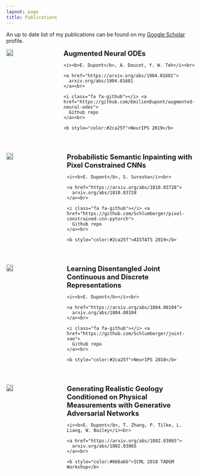```yaml
---
layout: page
title: Publications
---
```


An up to date list of my publications can be found on my [Google Scholar](https://scholar.google.com/citations?user=IY5WyIEAAAAJ&hl=en) profile.

<div style="display:flex;">

  <div style="flex:1; padding-right:5%">
    <img src="{{ site.url }}/imgs/paper-icons/anode.png" style="align:left; border: 1px solid #d3d3d3; border-style: outset;">
  </div>

  <div style="flex:2.5;">
    <b style="font-size: 130%;">Augmented Neural ODEs</b><br>

    <i><b>E. Dupont</b>, A. Doucet, Y. W. Teh</i><br>

    <a href="https://arxiv.org/abs/1904.01681">
      arxiv.org/abs/1904.01681
    </a><br>

    <i class="fa fa-github"></i> <a href="https://github.com/EmilienDupont/augmented-neural-odes">
      Github repo
    </a><br>

    <b style="color:#2ca25f">NeurIPS 2019</b>
  </div>
</div>

&nbsp;


<div style="display:flex;">

  <div style="flex:1; padding-right:5%">
    <img src="{{ site.url }}/imgs/paper-icons/inpainting.png" style="align:left; border: 1px solid #d3d3d3; border-style: outset;">
  </div>

  <div style="flex:2.5;">
    <b style="font-size: 130%;">Probabilistic Semantic Inpainting with Pixel Constrained CNNs</b><br>

    <i><b>E. Dupont</b>, S. Suresha</i><br>

    <a href="https://arxiv.org/abs/1810.03728">
      arxiv.org/abs/1810.03728
    </a><br>

    <i class="fa fa-github"></i> <a href="https://github.com/Schlumberger/pixel-constrained-cnn-pytorch">
      Github repo
    </a><br>

    <b style="color:#2ca25f">AISTATS 2019</b>
  </div>
</div>

&nbsp;


<div style="display:flex;">

  <div style="flex:1; padding-right:5%">
    <img src="{{ site.url }}/imgs/paper-icons/jointvae.png" style="align:left; border: 1px solid #d3d3d3; border-style: outset;">
  </div>

  <div style="flex:2.5;">
    <b style="font-size: 130%;">Learning Disentangled Joint Continuous and Discrete Representations</b><br>

    <i><b>E. Dupont</b></i><br>

    <a href="https://arxiv.org/abs/1804.00104">
      arxiv.org/abs/1804.00104
    </a><br>

    <i class="fa fa-github"></i> <a href="https://github.com/Schlumberger/joint-vae">
      Github repo
    </a><br>

    <b style="color:#2ca25f">NeurIPS 2018</b>
  </div>
</div>

&nbsp;


<div style="display:flex;">

  <div style="flex:1; padding-right:5%">
    <img src="{{ site.url }}/imgs/paper-icons/geology.png" style="align:left; border: 1px solid #d3d3d3; border-style: outset;">
  </div>

  <div style="flex:2.5;">
    <b style="font-size: 130%;">Generating Realistic Geology Conditioned on Physical Measurements with Generative Adversarial Networks</b><br>

    <i><b>E. Dupont</b>, T. Zhang, P. Tilke, L. Liang, W. Bailey</i><br>

    <a href="https://arxiv.org/abs/1802.03065">
      arxiv.org/abs/1802.03065
    </a><br>

    <b style="color:#666a6b">ICML 2018 TADGM Workshop</b>
  </div>
</div>

&nbsp;
